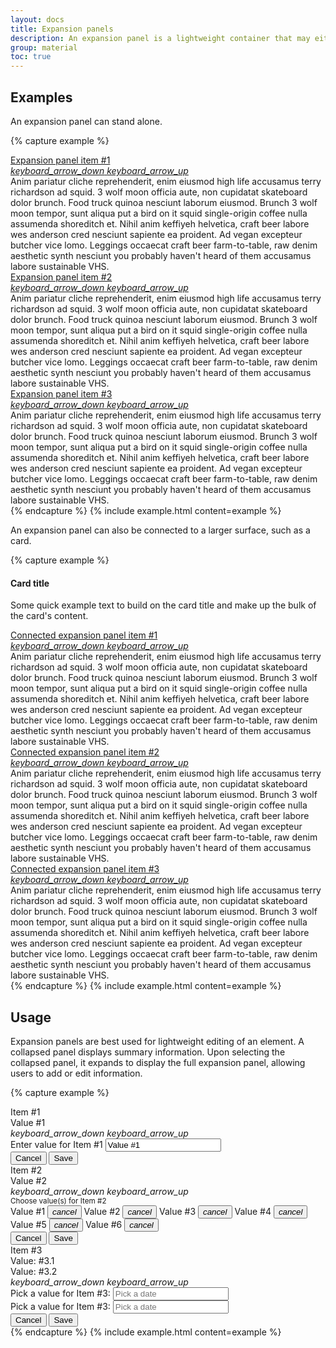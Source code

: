 ```yaml
---
layout: docs
title: Expansion panels
description: An expansion panel is a lightweight container that may either stand alone or be connected to a larger surface, such as a card.
group: material
toc: true
---
```


## Examples

An expansion panel can stand alone.

{% capture example %}
<div class="list-group" id="accordionOne">
  <div class="expansion-panel list-group-item">
    <a aria-controls="collapseOne" aria-expanded="false" class="expansion-panel-toggler collapsed" data-toggle="collapse" href="#collapseOne" id="headingOne">
      Expansion panel item #1
      <div class="expansion-panel-icon ml-md text-black-secondary">
        <i class="collapsed-show material-icons">keyboard_arrow_down</i>
        <i class="collapsed-hide material-icons">keyboard_arrow_up</i>
      </div>
    </a>
    <div aria-labelledby="headingOne" class="collapse" data-parent="#accordionOne" id="collapseOne">
      <div class="expansion-panel-body">
        Anim pariatur cliche reprehenderit, enim eiusmod high life accusamus terry richardson ad squid. 3 wolf moon officia aute, non cupidatat skateboard dolor brunch. Food truck quinoa nesciunt laborum eiusmod. Brunch 3 wolf moon tempor, sunt aliqua put a bird on it squid single-origin coffee nulla assumenda shoreditch et. Nihil anim keffiyeh helvetica, craft beer labore wes anderson cred nesciunt sapiente ea proident. Ad vegan excepteur butcher vice lomo. Leggings occaecat craft beer farm-to-table, raw denim aesthetic synth nesciunt you probably haven't heard of them accusamus labore sustainable VHS.
      </div>
    </div>
  </div>
  <div class="expansion-panel list-group-item">
    <a aria-controls="collapseTwo" aria-expanded="false" class="expansion-panel-toggler collapsed" data-toggle="collapse" href="#collapseTwo" id="headingTwo">
      Expansion panel item #2
      <div class="expansion-panel-icon ml-md text-black-secondary">
        <i class="collapsed-show material-icons">keyboard_arrow_down</i>
        <i class="collapsed-hide material-icons">keyboard_arrow_up</i>
      </div>
    </a>
    <div aria-labelledby="headingTwo" class="collapse" data-parent="#accordionOne" id="collapseTwo">
      <div class="expansion-panel-body">
        Anim pariatur cliche reprehenderit, enim eiusmod high life accusamus terry richardson ad squid. 3 wolf moon officia aute, non cupidatat skateboard dolor brunch. Food truck quinoa nesciunt laborum eiusmod. Brunch 3 wolf moon tempor, sunt aliqua put a bird on it squid single-origin coffee nulla assumenda shoreditch et. Nihil anim keffiyeh helvetica, craft beer labore wes anderson cred nesciunt sapiente ea proident. Ad vegan excepteur butcher vice lomo. Leggings occaecat craft beer farm-to-table, raw denim aesthetic synth nesciunt you probably haven't heard of them accusamus labore sustainable VHS.
      </div>
    </div>
  </div>
  <div class="expansion-panel list-group-item">
    <a aria-controls="collapseThree" aria-expanded="false" class="expansion-panel-toggler collapsed" data-toggle="collapse" href="#collapseThree" id="headingThree">
      Expansion panel item #3
      <div class="expansion-panel-icon ml-md text-black-secondary">
        <i class="collapsed-show material-icons">keyboard_arrow_down</i>
        <i class="collapsed-hide material-icons">keyboard_arrow_up</i>
      </div>
    </a>
    <div aria-labelledby="headingThree" class="collapse" data-parent="#accordionOne" id="collapseThree">
      <div class="expansion-panel-body">
        Anim pariatur cliche reprehenderit, enim eiusmod high life accusamus terry richardson ad squid. 3 wolf moon officia aute, non cupidatat skateboard dolor brunch. Food truck quinoa nesciunt laborum eiusmod. Brunch 3 wolf moon tempor, sunt aliqua put a bird on it squid single-origin coffee nulla assumenda shoreditch et. Nihil anim keffiyeh helvetica, craft beer labore wes anderson cred nesciunt sapiente ea proident. Ad vegan excepteur butcher vice lomo. Leggings occaecat craft beer farm-to-table, raw denim aesthetic synth nesciunt you probably haven't heard of them accusamus labore sustainable VHS.
      </div>
    </div>
  </div>
</div>
{% endcapture %}
{% include example.html content=example %}

An expansion panel can also be connected to a larger surface, such as a card.

{% capture example %}
<div class="card">
  <div class="card-body">
    <h4 class="card-title">Card title</h4>
    <p class="card-text">Some quick example text to build on the card title and make up the bulk of the card's content.</p>
  </div>
  <div class="list-group list-group-flush" id="accordionTwo">
    <div class="expansion-panel list-group-item">
      <a aria-controls="collapseFour" aria-expanded="false" class="expansion-panel-toggler collapsed" data-toggle="collapse" href="#collapseFour" id="headingFour">
        Connected expansion panel item #1
        <div class="expansion-panel-icon ml-md text-black-secondary">
          <i class="collapsed-show material-icons">keyboard_arrow_down</i>
          <i class="collapsed-hide material-icons">keyboard_arrow_up</i>
        </div>
      </a>
      <div aria-labelledby="headingFour" class="collapse" data-parent="#accordionTwo" id="collapseFour">
        <div class="expansion-panel-body">
          Anim pariatur cliche reprehenderit, enim eiusmod high life accusamus terry richardson ad squid. 3 wolf moon officia aute, non cupidatat skateboard dolor brunch. Food truck quinoa nesciunt laborum eiusmod. Brunch 3 wolf moon tempor, sunt aliqua put a bird on it squid single-origin coffee nulla assumenda shoreditch et. Nihil anim keffiyeh helvetica, craft beer labore wes anderson cred nesciunt sapiente ea proident. Ad vegan excepteur butcher vice lomo. Leggings occaecat craft beer farm-to-table, raw denim aesthetic synth nesciunt you probably haven't heard of them accusamus labore sustainable VHS.
        </div>
      </div>
    </div>
    <div class="expansion-panel list-group-item">
      <a aria-controls="collapseFive" aria-expanded="false" class="expansion-panel-toggler collapsed" data-toggle="collapse" href="#collapseFive" id="headingFive">
        Connected expansion panel item #2
        <div class="expansion-panel-icon ml-md text-black-secondary">
          <i class="collapsed-show material-icons">keyboard_arrow_down</i>
          <i class="collapsed-hide material-icons">keyboard_arrow_up</i>
        </div>
      </a>
      <div aria-labelledby="headingFive" class="collapse" data-parent="#accordionTwo" id="collapseFive">
        <div class="expansion-panel-body">
          Anim pariatur cliche reprehenderit, enim eiusmod high life accusamus terry richardson ad squid. 3 wolf moon officia aute, non cupidatat skateboard dolor brunch. Food truck quinoa nesciunt laborum eiusmod. Brunch 3 wolf moon tempor, sunt aliqua put a bird on it squid single-origin coffee nulla assumenda shoreditch et. Nihil anim keffiyeh helvetica, craft beer labore wes anderson cred nesciunt sapiente ea proident. Ad vegan excepteur butcher vice lomo. Leggings occaecat craft beer farm-to-table, raw denim aesthetic synth nesciunt you probably haven't heard of them accusamus labore sustainable VHS.
        </div>
      </div>
    </div>
    <div class="expansion-panel list-group-item">
      <a aria-controls="collapseSix" aria-expanded="false" class="expansion-panel-toggler collapsed" data-toggle="collapse" href="#collapseSix" id="headingSix">
        Connected expansion panel item #3
        <div class="expansion-panel-icon ml-md text-black-secondary">
          <i class="collapsed-show material-icons">keyboard_arrow_down</i>
          <i class="collapsed-hide material-icons">keyboard_arrow_up</i>
        </div>
      </a>
      <div aria-labelledby="headingSix" class="collapse" data-parent="#accordionTwo" id="collapseSix">
        <div class="expansion-panel-body">
          Anim pariatur cliche reprehenderit, enim eiusmod high life accusamus terry richardson ad squid. 3 wolf moon officia aute, non cupidatat skateboard dolor brunch. Food truck quinoa nesciunt laborum eiusmod. Brunch 3 wolf moon tempor, sunt aliqua put a bird on it squid single-origin coffee nulla assumenda shoreditch et. Nihil anim keffiyeh helvetica, craft beer labore wes anderson cred nesciunt sapiente ea proident. Ad vegan excepteur butcher vice lomo. Leggings occaecat craft beer farm-to-table, raw denim aesthetic synth nesciunt you probably haven't heard of them accusamus labore sustainable VHS.
        </div>
      </div>
    </div>
  </div>
</div>
{% endcapture %}
{% include example.html content=example %}

## Usage

Expansion panels are best used for lightweight editing of an element. A collapsed panel displays summary information. Upon selecting the collapsed panel, it expands to display the full expansion panel, allowing users to add or edit information.

{% capture example %}
<div class="list-group" id="accordionThree">
  <div class="expansion-panel list-group-item">
    <div aria-controls="collapseSeven" aria-expanded="false" class="expansion-panel-toggler collapsed" data-target="#collapseSeven" data-toggle="collapse" id="headingSeven" role="button">
      <div class="media-body row">
        <div class="col-12 col-sm-4">
          Item #1
        </div>
        <div class="col-12 col-sm-8 text-black-secondary">
          Value #1
        </div>
      </div>
      <div class="expansion-panel-icon ml-md text-black-secondary">
        <i class="collapsed-show material-icons">keyboard_arrow_down</i>
        <i class="collapsed-hide material-icons">keyboard_arrow_up</i>
      </div>
    </div>
    <div aria-labelledby="headingSeven" class="collapse" data-parent="#accordionThree" id="collapseSeven">
      <div class="expansion-panel-body">
        <div class="floating-label textfield-box">
          <label for="exampleInputOne">Enter value for Item #1</label>
          <input class="form-control" id="exampleInputOne" placeholder="Placehoder" type="text" value="Value #1">
        </div>
      </div>
      <div class="expansion-panel-footer">
        <button class="btn btn-outline" data-target="#collapseSeven" data-toggle="collapse" type="button">Cancel</button>
        <button class="btn btn-outline-info" data-target="#collapseSeven" data-toggle="collapse" type="button">Save</button>
      </div>
    </div>
  </div>
  <div class="expansion-panel list-group-item">
    <div aria-controls="collapseEight" aria-expanded="false" class="expansion-panel-toggler collapsed" data-target="#collapseEight" data-toggle="collapse" id="headingEight" role="button">
      <div class="media-body row">
        <div class="col-12 col-sm-4">
          Item #2
        </div>
        <div class="col-12 col-sm-8 text-black-secondary">
          Value #2
        </div>
      </div>
      <div class="expansion-panel-icon ml-md text-black-secondary">
        <i class="collapsed-show material-icons">keyboard_arrow_down</i>
        <i class="collapsed-hide material-icons">keyboard_arrow_up</i>
      </div>
    </div>
    <div aria-labelledby="headingEight" class="collapse" data-parent="#accordionThree" id="collapseEight">
      <div class="expansion-panel-body">
        <div class="row">
          <div class="col-12 col-sm-2 align-self-center">
            <small class="text-black-secondary">Choose value(s) for Item #2</small>
          </div>
          <div class="col-12 col-sm-10">
            <span class="chip fade mt-xs show" id="chipDismissible1">
              Value #1
              <button class="close" data-dismiss="alert" data-target="#chipDismissible1" type="button"><i class="material-icons">cancel</i></button>
            </span>
            <span class="chip chip-info fade mt-xs show" id="chipDismissible2">
              Value #2
              <button class="close" data-dismiss="alert" data-target="#chipDismissible2" type="button"><i class="material-icons">cancel</i></button>
            </span>
            <span class="chip fade mt-xs show" id="chipDismissible3">
              Value #3
              <button class="close" data-dismiss="alert" data-target="#chipDismissible3" type="button"><i class="material-icons">cancel</i></button>
            </span>
            <span class="chip fade mt-xs show" id="chipDismissible4">
              Value #4
              <button class="close" data-dismiss="alert" data-target="#chipDismissible4" type="button"><i class="material-icons">cancel</i></button>
            </span>
            <span class="chip fade mt-xs show" id="chipDismissible5">
              Value #5
              <button class="close" data-dismiss="alert" data-target="#chipDismissible5" type="button"><i class="material-icons">cancel</i></button>
            </span>
            <span class="chip fade mt-xs show" id="chipDismissible6">
              Value #6
              <button class="close" data-dismiss="alert" data-target="#chipDismissible6" type="button"><i class="material-icons">cancel</i></button>
            </span>
          </div>
        </div>
      </div>
      <div class="expansion-panel-footer">
        <button class="btn btn-outline" data-target="#collapseEight" data-toggle="collapse" type="button">Cancel</button>
        <button class="btn btn-outline-info" data-target="#collapseEight" data-toggle="collapse" type="button">Save</button>
      </div>
    </div>
  </div>
  <div class="expansion-panel list-group-item">
    <div aria-controls="collapseNine" aria-expanded="false" class="expansion-panel-toggler collapsed" data-target="#collapseNine" data-toggle="collapse" id="headingNine" role="button">
      <div class="media-body row">
        <div class="col-12 col-sm-4">
          Item #3
        </div>
        <div class="col-6 col-sm-4">
          <span class="text-black-hint">Value:</span>&nbsp;<span class="text-black-secondary">#3.1</span>
        </div>
        <div class="col-6 col-sm-4">
          <span class="text-black-hint">Value:</span>&nbsp;<span class="text-black-secondary">#3.2</span>
        </div>
      </div>
      <div class="expansion-panel-icon ml-md text-black-secondary">
        <i class="collapsed-show material-icons">keyboard_arrow_down</i>
        <i class="collapsed-hide material-icons">keyboard_arrow_up</i>
      </div>
    </div>
    <div aria-labelledby="headingNine" class="collapse" data-parent="#accordionThree" id="collapseNine">
      <div class="expansion-panel-body">
        <div class="row">
          <div class="col-12 col-sm-6">
            <label for="exampleInputDatePicker1">Pick a value for Item #3:</label>
            <input class="form-control" id="exampleInputDatePicker1" placeholder="Pick a date" type="text">
          </div>
          <div class="col-12 col-sm-6">
            <label for="exampleInputDatePicker2">Pick a value for Item #3:</label>
            <input class="form-control" id="exampleInputDatePicker2" placeholder="Pick a date" type="text">
          </div>
        </div>
      </div>
      <div class="expansion-panel-footer">
        <button class="btn btn-outline" data-target="#collapseNine" data-toggle="collapse" type="button">Cancel</button>
        <button class="btn btn-outline-info" data-target="#collapseNine" data-toggle="collapse" type="button">Save</button>
      </div>
    </div>
  </div>
</div>
{% endcapture %}
{% include example.html content=example %}